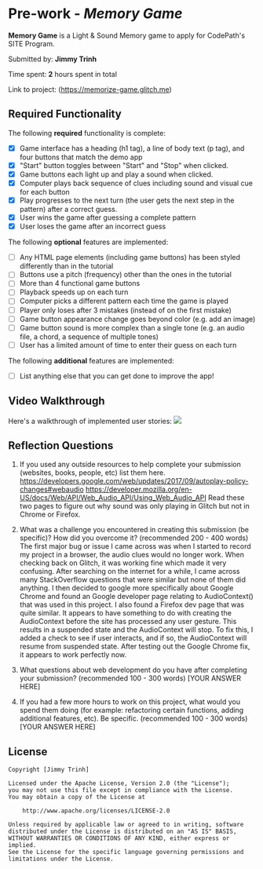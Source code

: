 # Pre-work - *Memory Game*

**Memory Game** is a Light & Sound Memory game to apply for CodePath's SITE Program. 

Submitted by: **Jimmy Trinh**

Time spent: **2** hours spent in total

Link to project: (https://memorize-game.glitch.me)

## Required Functionality

The following **required** functionality is complete:

* [x] Game interface has a heading (h1 tag), a line of body text (p tag), and four buttons that match the demo app
* [x] "Start" button toggles between "Start" and "Stop" when clicked. 
* [x] Game buttons each light up and play a sound when clicked. 
* [x] Computer plays back sequence of clues including sound and visual cue for each button
* [x] Play progresses to the next turn (the user gets the next step in the pattern) after a correct guess. 
* [x] User wins the game after guessing a complete pattern
* [x] User loses the game after an incorrect guess

The following **optional** features are implemented:

* [ ] Any HTML page elements (including game buttons) has been styled differently than in the tutorial
* [ ] Buttons use a pitch (frequency) other than the ones in the tutorial
* [ ] More than 4 functional game buttons
* [ ] Playback speeds up on each turn
* [ ] Computer picks a different pattern each time the game is played
* [ ] Player only loses after 3 mistakes (instead of on the first mistake)
* [ ] Game button appearance change goes beyond color (e.g. add an image)
* [ ] Game button sound is more complex than a single tone (e.g. an audio file, a chord, a sequence of multiple tones)
* [ ] User has a limited amount of time to enter their guess on each turn

The following **additional** features are implemented:

- [ ] List anything else that you can get done to improve the app!

## Video Walkthrough

Here's a walkthrough of implemented user stories:
![](https://imgur.com/a/1OcgE4T)


## Reflection Questions
1. If you used any outside resources to help complete your submission (websites, books, people, etc) list them here. 
https://developers.google.com/web/updates/2017/09/autoplay-policy-changes#webaudio
https://developer.mozilla.org/en-US/docs/Web/API/Web_Audio_API/Using_Web_Audio_API
Read these two pages to figure out why sound was only playing in Glitch but not in Chrome or Firefox.

2. What was a challenge you encountered in creating this submission (be specific)? How did you overcome it? (recommended 200 - 400 words) 
The first major bug or issue I came across was when I started to record my project in a browser, the audio clues would no longer work. When checking back on Glitch, it was working fine which made it very confusing. After searching on the internet for a while, I came across many StackOverflow questions that were similar but none of them did anything. I then decided to google more specifically about Google Chrome and found an Google developer page relating to AudioContext() that was used in this project. I also found a Firefox dev page that was quite similar. It appears to have something to do with creating the AudioContext before the site has processed any user gesture. This results in a suspended state and the AudioContext will stop. To fix this, I added a check to see if user interacts, and if so, the AudioContext will resume from suspended state. After testing out the Google Chrome fix, it appears to work perfectly now. 

3. What questions about web development do you have after completing your submission? (recommended 100 - 300 words) 
[YOUR ANSWER HERE]

4. If you had a few more hours to work on this project, what would you spend them doing (for example: refactoring certain functions, adding additional features, etc). Be specific. (recommended 100 - 300 words) 
[YOUR ANSWER HERE]



## License

    Copyright [Jimmy Trinh]

    Licensed under the Apache License, Version 2.0 (the "License");
    you may not use this file except in compliance with the License.
    You may obtain a copy of the License at

        http://www.apache.org/licenses/LICENSE-2.0

    Unless required by applicable law or agreed to in writing, software
    distributed under the License is distributed on an "AS IS" BASIS,
    WITHOUT WARRANTIES OR CONDITIONS OF ANY KIND, either express or implied.
    See the License for the specific language governing permissions and
    limitations under the License.
